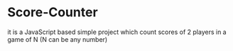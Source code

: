 # Score-Counter
it is a JavaScript based simple project which count scores of 2 players in a game of N (N can be any number)
